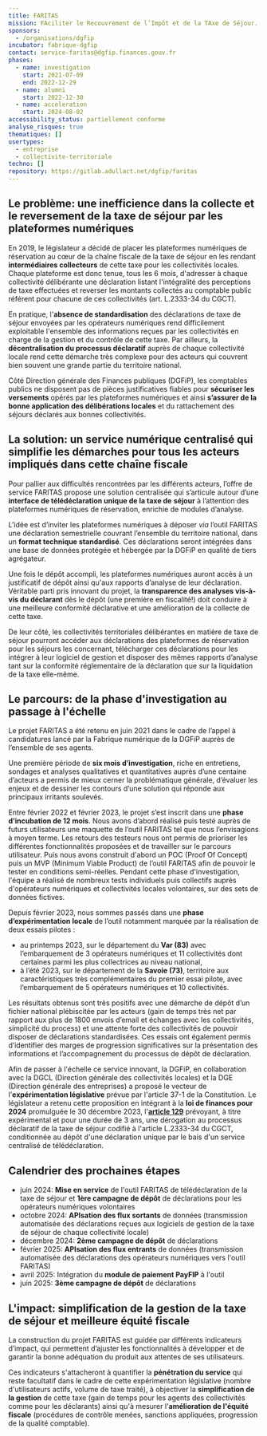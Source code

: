 ```yaml
---
title: FARITAS
mission: FAciliter le Recouvrement de l’Impôt et de la TAxe de Séjour.
sponsors:
  - /organisations/dgfip
incubator: fabrique-dgfip
contact: service-faritas@dgfip.finances.gouv.fr
phases:
  - name: investigation
    start: 2021-07-09
    end: 2022-12-29
  - name: alumni
    start: 2022-12-30
  - name: acceleration
    start: 2024-08-02
accessibility_status: partiellement conforme
analyse_risques: true
thematiques: []
usertypes:
  - entreprise
  - collectivite-territoriale
techno: []
repository: https://gitlab.adullact.net/dgfip/faritas
---
```

## Le problème: une inefficience dans la collecte et le reversement de la taxe de séjour par les plateformes numériques

En 2019, le législateur a décidé de placer les plateformes numériques de réservation au cœur de la chaîne fiscale de la taxe de séjour en les rendant **intermédiaires collecteurs** de cette taxe pour les collectivités locales. Chaque plateforme est donc tenue, tous les 6 mois, d'adresser à chaque collectivité délibérante une déclaration listant l'intégralité des perceptions de taxe effectuées et reverser les montants collectés au comptable public référent pour chacune de ces collectivités (art. L.2333-34 du CGCT).

En pratique, l'**absence de standardisation** des déclarations de taxe de séjour envoyées par les opérateurs numériques rend difficilement exploitable l'ensemble des informations reçues par les collectivités en charge de la gestion et du contrôle de cette taxe. Par ailleurs, la **décentralisation du processus déclaratif** auprès de chaque collectivité locale rend cette démarche très complexe pour des acteurs qui couvrent bien souvent une grande partie du territoire national.

Côté Direction générale des Finances publiques (DGFiP), les comptables publics ne disposent pas de pièces justificatives fiables pour **sécuriser les versements** opérés par les plateformes numériques et ainsi **s’assurer de la bonne application des délibérations locales** et du rattachement des séjours déclarés aux bonnes collectivités.

## La solution: un service numérique centralisé qui simplifie les démarches pour tous les acteurs impliqués dans cette chaîne fiscale

Pour pallier aux difficultés rencontrées par les différents acteurs, l’offre de service FARITAS propose une solution centralisée qui s’articule autour d’une **interface de télédéclaration unique de la taxe de** **séjour** à l’attention des plateformes numériques de réservation, enrichie de modules d’analyse.

L’idée est d’inviter les plateformes numériques à déposer *via* l’outil FARITAS une déclaration semestrielle couvrant l’ensemble du territoire national, dans un **format technique standardisé**. Ces déclarations seront intégrées dans une base de données protégée et hébergée par la DGFiP en qualité de tiers agrégateur.

Une fois le dépôt accompli, les plateformes numériques auront accès à un justificatif de dépôt ainsi qu'aux rapports d’analyse de leur déclaration. Véritable parti pris innovant du projet, la **transparence des analyses vis-à-vis du déclarant** dès le dépôt (une première en fiscalité!) doit conduire à une meilleure conformité déclarative et une amélioration de la collecte de cette taxe.

De leur côté, les collectivités territoriales délibérantes en matière de taxe de séjour pourront accéder aux déclarations des plateformes de réservation pour les séjours les concernant, télécharger ces déclarations pour les intégrer à leur logiciel de gestion et disposer des mêmes rapports d’analyse tant sur la conformité réglementaire de la déclaration que sur la liquidation de la taxe elle-même.


## Le parcours: de la phase d'investigation au passage à l'échelle

Le projet FARITAS a été retenu en juin 2021 dans le cadre de l’appel à candidatures lancé par la Fabrique numérique de la DGFiP auprès de l’ensemble de ses agents.

Une première période de **six mois d’investigation**, riche en entretiens, sondages et analyses qualitatives et quantitatives auprès d’une centaine d’acteurs a permis de mieux cerner la problématique générale, d’évaluer les enjeux et de dessiner les contours d’une solution qui réponde aux principaux irritants soulevés.

Entre février 2022 et février 2023, le projet s’est inscrit dans une **phase d’incubation de 12 mois**. Nous avons d’abord réalisé puis testé auprès de futurs utilisateurs une maquette de l’outil FARITAS tel que nous l’envisagions à moyen terme. Les retours des testeurs nous ont permis de prioriser les différentes fonctionnalités proposées et de travailler sur le parcours utilisateur. Puis nous avons construit d'abord un POC (Proof Of Concept) puis un MVP (Minimum Viable Product) de l’outil FARITAS afin de pouvoir le tester en conditions semi-réelles. Pendant cette phase d'investigation, l'équipe a réalisé de nombreux tests individuels puis collectifs auprès d'opérateurs numériques et collectivités locales volontaires, sur des sets de données fictives.

Depuis février 2023, nous sommes passés dans une **phase d’expérimentation locale** de l’outil notamment marquée par la réalisation de deux essais pilotes :
* au printemps 2023, sur le département du **Var (83)** avec l’embarquement de 3 opérateurs numériques et 11 collectivités dont certaines parmi les plus collectrices au niveau national,
* à l’été 2023, sur le département de la **Savoie (73)**, territoire aux caractéristiques très complémentaires du premier essai pilote, avec l’embarquement de 5 opérateurs numériques et 10 collectivités.

Les résultats obtenus sont très positifs avec une démarche de dépôt d’un fichier national plébiscitée par les acteurs (gain de temps très net par rapport aux plus de 1800 envois d’email et échanges avec les collectivités, simplicité du process) et une attente forte des collectivités de pouvoir disposer de déclarations standardisées. Ces essais ont également permis d’identifier des marges de progression significatives sur la présentation des informations et l’accompagnement du processus de dépôt de déclaration.

Afin de passer à l'échelle ce service innovant, la DGFiP, en collaboration avec la DGCL (Direction générale des collectivités locales) et la DGE (Direction générale des entreprises) a proposé le vecteur de l'**expérimentation législative** prévue par l'article 37-1 de la Constitution. Le législateur a retenu cette proposition en intégrant à la **loi de finances pour 2024** promulguée le 30 décembre 2023, l'**[article 129](https://www.legifrance.gouv.fr/jorf/article_jo/JORFARTI000048727482)** prévoyant, à titre expérimental et pour une durée de 3 ans, une dérogation au processus déclaratif de la taxe de séjour codifié à l'article L.2333-34 du CGCT, conditionnée au dépôt d'une déclaration unique par le bais d'un service centralisé de télédéclaration.

## Calendrier des prochaines étapes

* juin 2024: **Mise en service** de l'outil FARITAS de télédéclaration de la taxe de séjour et **1ère campagne de dépôt** de déclarations pour les opérateurs numériques volontaires
* octobre 2024: **APIsation des flux sortants** de données (transmission automatisée des déclarations reçues aux logiciels de gestion de la taxe de séjour de chaque collectivité locale)
* décembre 2024: **2ème campagne de dépôt** de déclarations
* février 2025: **APIsation des flux entrants** de données (transmission automatisée des déclarations des opérateurs numériques vers l'outil FARITAS)
* avril 2025: Intégration du **module de paiement PayFIP** à l'outil
* juin 2025: **3ème campagne de dépôt** de déclarations

## L'impact: simplification de la gestion de la taxe de séjour et meilleure équité fiscale

La construction du projet FARITAS est guidée par différents indicateurs d’impact, qui permettent d’ajuster les fonctionnalités à développer et de garantir la bonne adéquation du produit aux attentes de ses utilisateurs.

Ces indicateurs s'attacheront à quantifier la **pénétration du service** qui reste facultatif dans le cadre de cette expérimentation législative (nombre d'utilisateurs actifs, volume de taxe traité), à objectiver la **simplification de la gestion** de cette taxe (gain de temps pour les agents des collectivités comme pour les déclarants) ainsi qu'à mesurer l'**amélioration de l'équité fiscale** (procédures de contrôle menées, sanctions appliquées, progression de la qualité comptable).